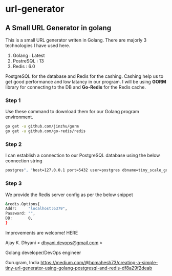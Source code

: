 # url-generator

## A Small URL Generator in golang

This is a small URL generator writen in Golang. There are majorly 3 technologies I have used here.

1. Golang : Latest
2. PostreSQL : 13
3. Redis : 6.0

PostgreSQL for the database and Redis for the cashing. Cashing help us to get good performance and low latancy in our program.
I will be using <b>GORM</b> library for connecting to the DB and <b>Go-Redis</b> for the Redis cache.

### Step 1

Use these command to download them for our Golang program environment.
```bash
go get -u github.com/jinzhu/gorm
go get -u github.com/go-redis/redis

```

### Step 2
I can establish a connection to our PostgreSQL database using the below connection string
```bash
postgres", "host=127.0.0.1 port=5432 user=postgres dbname=tiny_scale_go password=<db password> sslmode=disable

```
### Step 3
We provide the Redis server config as per the below snippet
```bash
&redis.Options{
Addr:     "localhost:6379",
Password: "",
DB:       0,
}
```

Improvements are welcome! HERE

Ajay K. Dhyani < dhyani.devops@gmail.com >

Golang developer/DevOps engineer

Gurugram, India
https://medium.com/@hpmahesh73/creating-a-simple-tiny-url-generator-using-golang-postgresql-and-redis-df8a29f2deab
